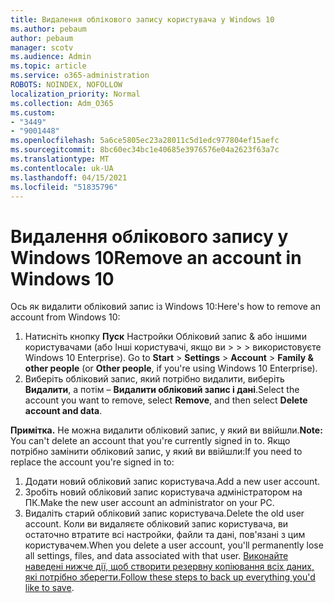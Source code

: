 ```yaml
---
title: Видалення облікового запису користувача у Windows 10
ms.author: pebaum
author: pebaum
manager: scotv
ms.audience: Admin
ms.topic: article
ms.service: o365-administration
ROBOTS: NOINDEX, NOFOLLOW
localization_priority: Normal
ms.collection: Adm_O365
ms.custom:
- "3449"
- "9001448"
ms.openlocfilehash: 5a6ce5805ec23a28011c5d1edc977804ef15aefc
ms.sourcegitcommit: 8bc60ec34bc1e40685e3976576e04a2623f63a7c
ms.translationtype: MT
ms.contentlocale: uk-UA
ms.lasthandoff: 04/15/2021
ms.locfileid: "51835796"
---
```

# <a name="remove-an-account-in-windows-10"></a><span data-ttu-id="75c83-102">Видалення облікового запису у Windows 10</span><span class="sxs-lookup"><span data-stu-id="75c83-102">Remove an account in Windows 10</span></span>

<span data-ttu-id="75c83-103">Ось як видалити обліковий запис із Windows 10:</span><span class="sxs-lookup"><span data-stu-id="75c83-103">Here's how to remove an account from Windows 10:</span></span>

1. <span data-ttu-id="75c83-104">Натисніть кнопку **Пуск** Настройки Обліковий запис & або іншими користувачами (або Інші користувачі, якщо ви  >    >    >   використовуєте Windows 10 Enterprise). </span><span class="sxs-lookup"><span data-stu-id="75c83-104">Go to **Start** > **Settings** > **Account** > **Family & other people** (or **Other people**, if you're using Windows 10 Enterprise).</span></span>
2. <span data-ttu-id="75c83-105">Виберіть обліковий запис, який потрібно видалити, виберіть **Видалити**, а потім – **Видалити обліковий запис і дані**.</span><span class="sxs-lookup"><span data-stu-id="75c83-105">Select the account you want to remove, select **Remove**, and then select **Delete account and data**.</span></span>
 
<span data-ttu-id="75c83-106">**Примітка.** Не можна видалити обліковий запис, у який ви ввійшли.</span><span class="sxs-lookup"><span data-stu-id="75c83-106">**Note:** You can't delete an account that you're currently signed in to.</span></span>  <span data-ttu-id="75c83-107">Якщо потрібно замінити обліковий запис, у який ви ввійшли:</span><span class="sxs-lookup"><span data-stu-id="75c83-107">If you need to replace the account you're signed in to:</span></span>

1. <span data-ttu-id="75c83-108">Додати новий обліковий запис користувача.</span><span class="sxs-lookup"><span data-stu-id="75c83-108">Add a new user account.</span></span>
2. <span data-ttu-id="75c83-109">Зробіть новий обліковий запис користувача адміністратором на ПК.</span><span class="sxs-lookup"><span data-stu-id="75c83-109">Make the new user account an administrator on your PC.</span></span>
3. <span data-ttu-id="75c83-110">Видаліть старий обліковий запис користувача.</span><span class="sxs-lookup"><span data-stu-id="75c83-110">Delete the old user account.</span></span> <span data-ttu-id="75c83-111">Коли ви видаляєте обліковий запис користувача, ви остаточно втратите всі настройки, файли та дані, пов'язані з цим користувачем.</span><span class="sxs-lookup"><span data-stu-id="75c83-111">When you delete a user account, you'll permanently lose all settings, files, and data associated with that user.</span></span> <span data-ttu-id="75c83-112">[Виконайте наведені нижче дії, щоб створити резервну копіювання всіх даних, які потрібно зберегти.](https://support.microsoft.com/help/4027408/windows-10-backup-and-restore)</span><span class="sxs-lookup"><span data-stu-id="75c83-112">[Follow these steps to back up everything you'd like to save](https://support.microsoft.com/help/4027408/windows-10-backup-and-restore).</span></span>